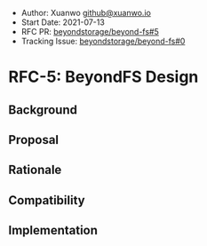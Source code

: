 - Author: Xuanwo <github@xuanwo.io>
- Start Date: 2021-07-13
- RFC PR: [beyondstorage/beyond-fs#5](https://github.com/beyondstorage/beyond-fs/issues/5)
- Tracking Issue: [beyondstorage/beyond-fs#0](https://github.com/beyondstorage/beyond-fs/issues/0)

# RFC-5: BeyondFS Design

## Background

## Proposal

## Rationale

## Compatibility

## Implementation
